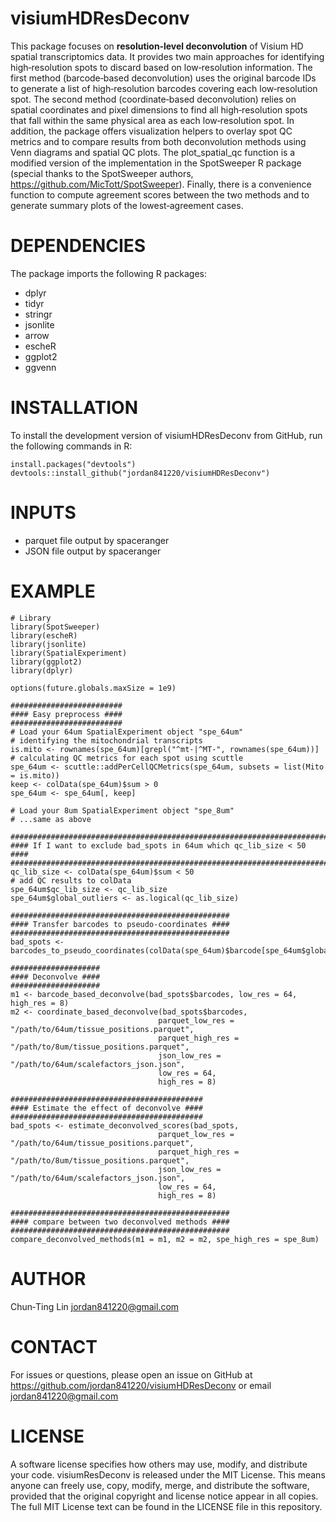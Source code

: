 # visiumHDResDeconv
This package focuses on **resolution‐level deconvolution** of Visium HD spatial transcriptomics data. It provides two main approaches for identifying high‐resolution spots to discard based on low‐resolution information. The first method (barcode‐based deconvolution) uses the original barcode IDs to generate a list of high‐resolution barcodes covering each low‐resolution spot. The second method (coordinate‐based deconvolution) relies on spatial coordinates and pixel dimensions to find all high‐resolution spots that fall within the same physical area as each low‐resolution spot. In addition, the package offers visualization helpers to overlay spot QC metrics and to compare results from both deconvolution methods using Venn diagrams and spatial QC plots. The plot_spatial_qc function is a modified version of the implementation in the SpotSweeper R package (special thanks to the SpotSweeper authors, https://github.com/MicTott/SpotSweeper). Finally, there is a convenience function to compute agreement scores between the two methods and to generate summary plots of the lowest‐agreement cases.

# DEPENDENCIES
The package imports the following R packages:
- dplyr
- tidyr
- stringr
- jsonlite
- arrow
- escheR
- ggplot2
- ggvenn

# INSTALLATION
To install the development version of visiumHDResDeconv from GitHub, run the following commands in R:
```
install.packages("devtools")
devtools::install_github("jordan841220/visiumHDResDeconv")
```

# INPUTS
- parquet file output by spaceranger
- JSON file output by spaceranger


# EXAMPLE
```
# Library
library(SpotSweeper)
library(escheR)
library(jsonlite)
library(SpatialExperiment)
library(ggplot2)
library(dplyr)

options(future.globals.maxSize = 1e9)

#########################
#### Easy preprocess ####
#########################
# Load your 64um SpatialExperiment object "spe_64um"
# identifying the mitochondrial transcripts
is.mito <- rownames(spe_64um)[grepl("^mt-|^MT-", rownames(spe_64um))]
# calculating QC metrics for each spot using scuttle
spe_64um <- scuttle::addPerCellQCMetrics(spe_64um, subsets = list(Mito = is.mito))
keep <- colData(spe_64um)$sum > 0
spe_64um <- spe_64um[, keep]

# Load your 8um SpatialExperiment object "spe_8um"
# ...same as above

#######################################################################
#### If I want to exclude bad_spots in 64um which qc_lib_size < 50 ####
#######################################################################
qc_lib_size <- colData(spe_64um)$sum < 50
# add QC results to colData
spe_64um$qc_lib_size <- qc_lib_size
spe_64um$global_outliers <- as.logical(qc_lib_size) 

#################################################
#### Transfer barcodes to pseudo-coordinates ####
#################################################
bad_spots <- barcodes_to_pseudo_coordinates(colData(spe_64um)$barcode[spe_64um$global_outliers])

####################
#### Deconvolve ####
####################
m1 <- barcode_based_deconvolve(bad_spots$barcodes, low_res = 64, high_res = 8)
m2 <- coordinate_based_deconvolve(bad_spots$barcodes, 
                                 parquet_low_res = "/path/to/64um/tissue_positions.parquet",
                                 parquet_high_res = "/path/to/8um/tissue_positions.parquet",
                                 json_low_res = "/path/to/64um/scalefactors_json.json",
                                 low_res = 64, 
                                 high_res = 8)

###########################################
#### Estimate the effect of deconvolve ####
###########################################
bad_spots <- estimate_deconvolved_scores(bad_spots, 
                                 parquet_low_res = "/path/to/64um/tissue_positions.parquet",
                                 parquet_high_res = "/path/to/8um/tissue_positions.parquet",
                                 json_low_res = "/path/to/64um/scalefactors_json.json",
                                 low_res = 64, 
                                 high_res = 8)

#################################################
#### compare between two deconvolved methods ####
#################################################
compare_deconvolved_methods(m1 = m1, m2 = m2, spe_high_res = spe_8um)
```


# AUTHOR
Chun‐Ting Lin jordan841220@gmail.com

# CONTACT
For issues or questions, please open an issue on GitHub at https://github.com/jordan841220/visiumHDResDeconv or email jordan841220@gmail.com


# LICENSE
A software license specifies how others may use, modify, and distribute your code. visiumResDeconv is released under the MIT License. This means anyone can freely use, copy, modify, merge, and distribute the software, provided that the original copyright and license notice appear in all copies. The full MIT License text can be found in the LICENSE file in this repository.

